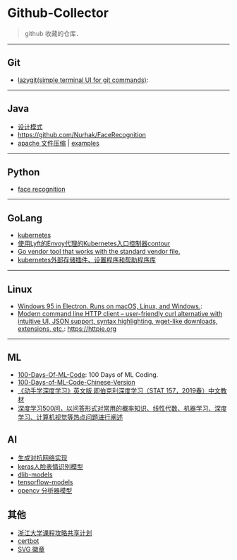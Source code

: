 # Github-Collector
> github 收藏的仓库．

---
## Git
* [lazygit(simple terminal UI for git commands)](https://github.com/jesseduffield/lazygit): 

---
## Java
* [设计模式](https://github.com/OpenSourceDocs/java-design-patterns)
* https://github.com/Nurhak/FaceRecognition
* [apache 文件压缩](https://github.com/apache/commons-compress) | [examples](https://commons.apache.org/proper/commons-compress/examples.html)

---
## Python
* [face recognition](https://github.com/ageitgey/face_recognition)

---
## GoLang
* [kubernetes](https://github.com/kubernetes/kubernetes)
* [使用Lyft的Envoy代理的Kubernetes入口控制器contour](https://github.com/heptio/contour)
* [Go vendor tool that works with the standard vendor file.](https://github.com/OpenSourceDocs/govendor)
* [kubernetes外部存储插件、设置程序和帮助程序库](https://github.com/kubernetes-incubator/external-storage)

---
## Linux
* [Windows 95 in Electron. Runs on macOS, Linux, and Windows.](https://github.com/felixrieseberg/windows95): 
* [Modern command line HTTP client – user-friendly curl alternative with intuitive UI, JSON support, syntax highlighting, wget-like downloads, extensions, etc.](https://github.com/jakubroztocil/httpie):  https://httpie.org 


---
## ML
* [100-Days-Of-ML-Code](https://github.com/Avik-Jain/100-Days-Of-ML-Code): 100 Days of ML Coding.
* [100-Days-of-ML-Code-Chinese-Version](https://github.com/Avik-Jain/100-Days-of-ML-Code-Chinese-Version)
* [《动手学深度学习》英文版 即伯克利深度学习（STAT 157，2019春）中文教材](https://github.com/OpenSourceDocs/d2l-zh)
* [深度学习500问，以问答形式对常用的概率知识、线性代数、机器学习、深度学习、计算机视觉等热点问题进行阐述](https://github.com/OpenSourceDocs/DeepLearning-500-questions)

## AI
* [生成对抗网络实现](https://github.com/OpenSourceDocs/magenta)
* [keras人脸表情识别模型](https://github.com/OpenSourceDocs/face_classification)
* [dlib-models](https://github.com/OpenSourceDocs/dlib-models)
* [tensorflow-models](https://github.com/OpenSourceDocs/models)
* [opencv 分析器模型](https://github.com/OpenSourceDocs/opencv/tree/master/data)

## 其他
* [浙江大学课程攻略共享计划](https://github.com/OpenSourceDocs/zju-icicles)
* [certbot](https://github.com/OpenSourceDocs/certbot)
* [SVG 徽章](https://shields.io)

